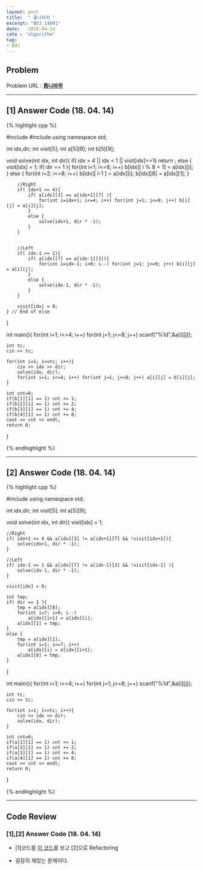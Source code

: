 ```yaml
---
layout: post
title:  " 톱니바퀴 "
excerpt: "BOJ_14891"
date:   2018-04-14
cate : "algorithm"
tag:
- BOJ
---
```


## Problem 
Problem URL : **[톱니바퀴](https://www.acmicpc.net/problem/14891)**

---

## [1] Answer Code (18. 04. 14)

{% highlight cpp %}


#include<iostream>
#include<cstring>
using namespace std;

int idx,dir;
int visit[5];
int a[5][9];
int b[5][9];


void solve(int idx, int dir){
    if( idx > 4 || idx < 1 || visit[idx]==1) return ;
    else {
        visit[idx] = 1;
        if( dir == 1 ){
            for(int i=1; i<=8; i++) b[idx][ i % 8 + 1] = a[idx][i];
        }
        else {
            for(int i=2; i<=8; i++) b[idx][ i-1 ] = a[idx][i];
            b[idx][8] = a[idx][1];
        }
        
        //Right
        if( idx+1 <= 4){
            if( a[idx][3] == a[idx+1][7] ){
                for(int i=idx+1; i<=4; i++) for(int j=1; j<=9; j++) b[i][j] = a[i][j];
            }
            else {
                solve(idx+1, dir * -1);
            }
        }
        
        
        //Left
        if( idx-1 >= 1){
            if( a[idx][7] == a[idx-1][3]){
                for(int i=idx-1; i>0; i--) for(int j=1; j<=9; j++) b[i][j] = a[i][j];
            }
            else {
                solve(idx-1, dir * -1);
            }
        }
        
        visit[idx] = 0;
    } // End of else
    
}



int main(){
    for(int i=1; i<=4; i++)
        for(int j=1; j<=8; j++)
            scanf("%1d",&a[i][j]);
    
    int tc;
    cin >> tc;
    
    for(int i=1; i<=tc; i++){
        cin >> idx >> dir;
        solve(idx, dir);
        for(int i=1; i<=4; i++) for(int j=1; j<=8; j++) a[i][j] = b[i][j];
    }
    
    int cnt=0;
    if(b[1][1] == 1) cnt += 1;
    if(b[2][1] == 1) cnt += 2;
    if(b[3][1] == 1) cnt += 4;
    if(b[4][1] == 1) cnt += 8;
    cout << cnt << endl;
    return 0;
}






{% endhighlight %}

---

## [2] Answer Code (18. 04. 14)

{% highlight cpp %}



#include<iostream>
using namespace std;

int idx,dir;
int visit[5];
int a[5][9];

void solve(int idx, int dir){
    visit[idx] = 1;
    
    //Right
    if( idx+1 <= 4 && a[idx][3] != a[idx+1][7] && !visit[idx+1]){
        solve(idx+1, dir * -1);
    }
    
    //Left
    if( idx-1 >= 1 && a[idx][7] != a[idx-1][3] && !visit[idx-1] ){
        solve(idx-1, dir * -1);
    }
    
    visit[idx] = 0;
    
    int tmp;
    if( dir == 1 ){
        tmp = a[idx][8];
        for(int i=7; i>0; i--)
            a[idx][i+1] = a[idx][i];
        a[idx][1] = tmp;
    }
    else {
        tmp = a[idx][1];
        for(int i=1; i<=7; i++)
            a[idx][i] = a[idx][i+1];
        a[idx][8] = tmp;
    }
}

int main(){
    for(int i=1; i<=4; i++)
        for(int j=1; j<=8; j++)
            scanf("%1d",&a[i][j]);
    
    int tc;
    cin >> tc;
    
    for(int i=1; i<=tc; i++){
        cin >> idx >> dir;
        solve(idx, dir);
    }
    
    int cnt=0;
    if(a[1][1] == 1) cnt += 1;
    if(a[2][1] == 1) cnt += 2;
    if(a[3][1] == 1) cnt += 4;
    if(a[4][1] == 1) cnt += 8;
    cout << cnt << endl;
    return 0;
}




{% endhighlight %}



---

## Code Review

### [1],[2] Answer Code (18. 04. 14)

* [1]코드를 [이 코드](https://www.acmicpc.net/source/8403797)를 보고 [2]으로 Refactoring

* 굉장히 재밌는 문제이다.

